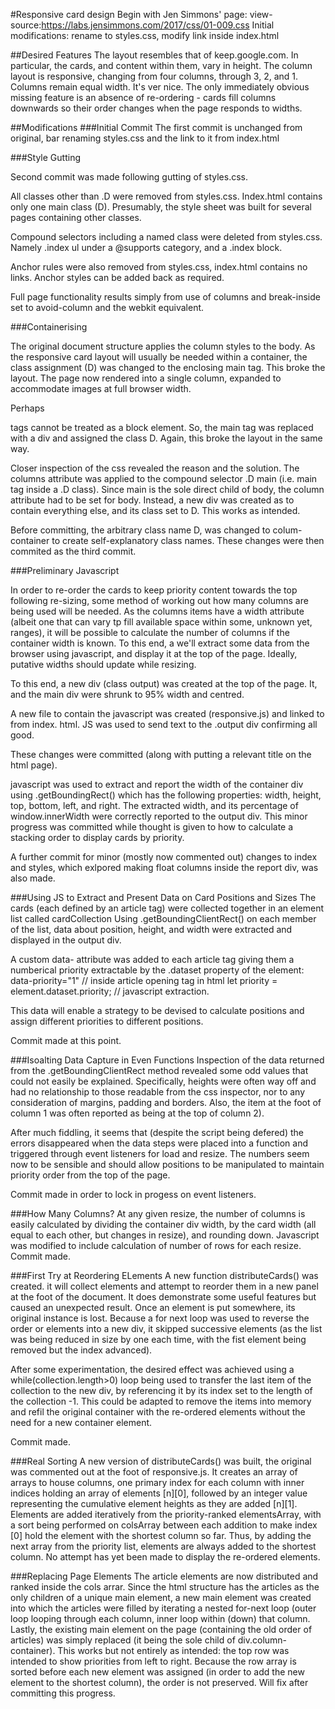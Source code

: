 #Responsive card design
Begin with Jen Simmons' page:
view-source:https://labs.jensimmons.com/2017/css/01-009.css
Initial modifications: rename to styles.css, modify link inside index.html

##Desired Features
The layout resembles that of keep.google.com. In particular, the cards, and content within them, vary in height. The column layout is responsive, changing from four columns, through 3, 2, and 1. Columns remain equal width. It's ver nice. The only immediately obvious missing feature is an absence of re-ordering - cards fill columns downwards so their order changes when the page responds to widths. 

##Modifications
###Initial Commit 
The first commit is unchanged from original, bar renaming styles.css and the link to it from index.html

###Style Gutting

Second commit was made following gutting of styles.css.

All classes other than .D were removed from styles.css. Index.html contains only one main class (D). Presumably, the style sheet was built for several pages containing other classes. 

Compound selectors including a named class were deleted from styles.css. Namely .index ul under a @supports category, and a .index block. 

Anchor rules were also removed from styles.css, index.html contains no links. Anchor styles can be added back as required. 

Full page functionality results simply from use of columns and break-inside set to avoid-column and the webkit equivalent.

###Containerising

The original document structure applies the column styles to the body. As the responsive card layout will usually be needed within a container, the class assignment (D) was changed to the enclosing main tag. This broke the layout. The page now rendered into a single column, expanded to accommodate images at full browser width. 

Perhaps <main> tags cannot be treated as a block element. So, the main tag was replaced with a div and assigned the class D. Again, this broke the layout in the same way. 

Closer inspection of the css revealed the reason and the solution. The columns attribute was applied to the compound selector .D main (i.e. main tag inside a .D class). Since main is the sole direct child of body, the column attribute had to be set for body. Instead, a new div was created as to contain everything else, and its class set to D. This works as intended. 

Before committing, the arbitrary class name D, was changed to colum-container to create self-explanatory class names. These changes were then commited as the third commit.  

###Preliminary Javascript

In order to re-order the cards to keep priority content towards the top following re-sizing, some method of working out how many columns are being used will be needed. As the columns items have a width attribute (albeit one that can vary tp fill available space within some, unknown yet, ranges), it will be possible to calculate the number of columns if the container width is known. To this end, a we'll extract some data from the browser using javascript, and display it at the top of the page. Ideally, putative widths should update while resizing.

To this end, a new div (class output) was created at the top of the page. It, and the main div were shrunk to 95% width and centred.

A new file to contain the javascript was created (responsive.js) and linked to from index. html. JS was used to send text to the .output div confirming all good. 

These changes were committed (along with putting a relevant title on the html page).

javascript was used to extract and report the width of the container div using .getBoundingRect() which has the following properties: width, height, top, bottom, left, and right. The extracted width, and its percentage of window.innerWidth were correctly reported to the output div. This minor progress was committed while thought is given to how to calculate a stacking order to display cards by priority. 

A further commit for minor (mostly now commented out) changes to index and styles, which exlpored making float columns inside the report div, was also made.
 
###Using JS to Extract and Present Data on Card Positions and Sizes
The cards (each defined by an article tag) were collected together in an element list called cardCollection
Using .getBoundingClientRect() on each member of the list, data about position, height, and width were extracted and displayed in the output div.

A custom data- attribute was added to each article tag giving them a numberical priority extractable by the .dataset property of the element:
data-priority="1" // inside article opening tag in html
let priority = element.dataset.priority; // javascript extraction.

This data will enable a strategy to be devised to calculate positions and assign different priorities to different positions.

Commit made at this point.

###Isoalting Data Capture in Even Functions
Inspection of the data returned from the .getBoundingClientRect method revealed some odd values that could not easily be explained. Specifically, heights were often way off and had no relationship to those readable from the css inspector, nor to any consideration of margins, padding and borders. Also, the item at the foot of column 1 was often reported as being at the top of column 2).

After much fiddling, it seems that (despite the script being defered) the errors disappeared when the data steps were placed into a function and triggered through event listeners for load and resize. The numbers seem now to be sensible and should allow positions to be manipulated to maintain priority order from the top of the page.

Commit made in order to lock in progess on event listeners.

###How Many Columns?
At any given resize, the number of columns is easily calculated by dividing the container div width, by the card width (all equal to each other, but changes in resize), and rounding down. Javascript was modified to include calculation of number of rows for each resize. Commit made. 

###First Try at Reordering ELements
A new function distributeCards() was created. it will collect elements and attempt to reorder them in a new panel at the foot of the document. It does demonstrate some useful features but caused an unexpected result. Once an element is put somewhere, its original instance is lost. Because a for next loop was used to reverse the order or elements into a new div, it skipped successive elements (as the list was being reduced in size by one each time, with the fist element being removed but the index advanced). 

After some experimentation, the desired effect was achieved using a while(collection.length>0) loop being used to transfer the last item of the collection to the new div, by referencing it by its index set to the length of the collection -1. This could be adapted to remove the items into memory and refil the original container with the re-ordered elements without the need for a new container element. 

Commit made.

###Real Sorting
A new version of distributeCards() was built, the original was commented out at the foot of responsive.js. It creates an array of arrays to house columns, one primary index for each column with inner indices holding an array of elements [n][0], followed by an integer value representing the cumulative element heights as they are added [n][1]. Elements are added iteratively from the priority-ranked elementsArray, with a sort being performed on colsArray between each addition to make index [0] hold the element with the shortest column so far. Thus, by adding the next array from the priority list, elements are always added to the shortest column. No attempt has yet been made to display the re-ordered elements.

###Replacing Page Elements
The article elements are now distributed and ranked inside the cols arrar. Since the html structure has the articles as the only children of a unique main element, a new main element was created into which the articles were filled by iterating a nested for-next loop (outer loop looping through each column, inner loop within (down) that column. Lastly, the existing main element on the page (containing the old order of articles) was simply replaced (it being the sole child of div.column-container). This works but not entirely as intended: the top row was intended to show priorities from left to right. Because the row array is sorted before each new element was assigned (in order to add the new element to the shortest column), the order is not preserved. Will fix after committing this progress. 





